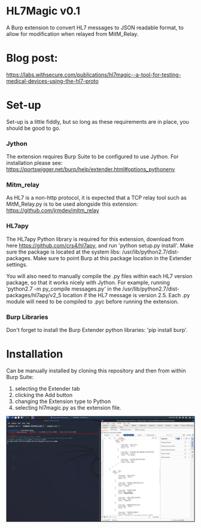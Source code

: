 
# HL7Magic v0.1

A Burp extension to convert HL7 messages to JSON readable format, to allow for modification when relayed from MitM_Relay.

# Blog post:

https://labs.withsecure.com/publications/hl7magic--a-tool-for-testing-medical-devices-using-the-hl7-proto


# Set-up
Set-up is a little fiddly, but so long as these requirements are in place, you should be good to go.

### Jython
The extension requires Burp Suite to be configured to use Jython. For installation please see:
https://portswigger.net/burp/help/extender.html#options_pythonenv

### Mitm_relay
As HL7 is a non-http protocol, it is expected that a TCP relay tool such as MitM_Relay.py is to be used alongside this extension:
https://github.com/jrmdev/mitm_relay

### HL7apy
The HL7apy Python library is required for this extension, download from here https://github.com/crs4/hl7apy, and run 'python setup.py install'. Make sure the package is located at the system libs: /usr/lib/python2.7/dist-packages. Make sure to point Burp at this package location in the Extender settings.

You will also need to manually compile the .py files within each HL7 version package, so that it works nicely with Jython. For example, running 'python2.7 -m py_compile messages.py' in the /usr/lib/python2.7/dist-packages/hl7apy/v2_5 location if the HL7 message is version 2.5. Each .py module will need to be compiled to .pyc before running the extension. 

### Burp Libraries
Don't forget to install the Burp Extender python libraries: 'pip install burp'.



# Installation

Can be manually installed by cloning this repository and then from within Burp Suite:
1. selecting the Extender tab
2. clicking the Add button
3. changing the Extension type to Python
4. selecting hl7magic.py as the extension file.



![hl7magic](images/hl7magic-screenshot.png)

